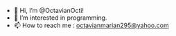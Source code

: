 - 👋 Hi, I’m @OctavianOcti!
- 👀 I’m interested in programming.
- 📫 How to reach me : octavianmarian295@yahoo.com 

